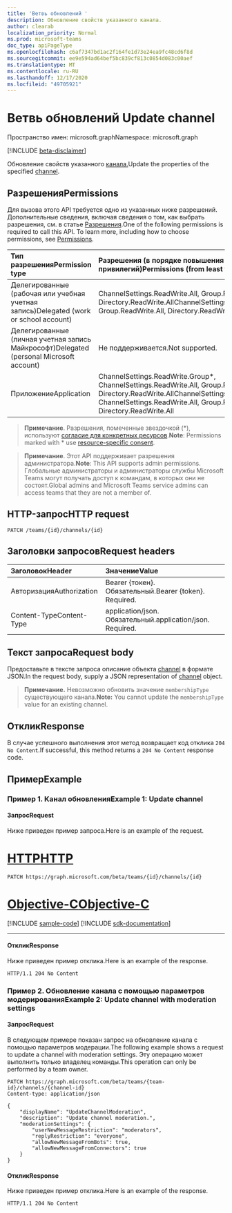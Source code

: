 ```yaml
---
title: 'Ветвь обновлений '
description: Обновление свойств указанного канала.
author: clearab
localization_priority: Normal
ms.prod: microsoft-teams
doc_type: apiPageType
ms.openlocfilehash: c6af7347bd1ac2f164fe1d73e24ea9fc48cd6f8d
ms.sourcegitcommit: ee9e594ad64bef5bc839cf813c0854d083c00aef
ms.translationtype: MT
ms.contentlocale: ru-RU
ms.lasthandoff: 12/17/2020
ms.locfileid: "49705921"
---
```

# <a name="update-channel"></a><span data-ttu-id="70b3b-103">Ветвь обновлений </span><span class="sxs-lookup"><span data-stu-id="70b3b-103">Update channel</span></span>

<span data-ttu-id="70b3b-104">Пространство имен: microsoft.graph</span><span class="sxs-lookup"><span data-stu-id="70b3b-104">Namespace: microsoft.graph</span></span>

[!INCLUDE [beta-disclaimer](../../includes/beta-disclaimer.md)]

<span data-ttu-id="70b3b-105">Обновление свойств указанного [канала.](../resources/channel.md)</span><span class="sxs-lookup"><span data-stu-id="70b3b-105">Update the properties of the specified [channel](../resources/channel.md).</span></span>

## <a name="permissions"></a><span data-ttu-id="70b3b-106">Разрешения</span><span class="sxs-lookup"><span data-stu-id="70b3b-106">Permissions</span></span>

<span data-ttu-id="70b3b-p101">Для вызова этого API требуется одно из указанных ниже разрешений. Дополнительные сведения, включая сведения о том, как выбрать разрешения, см. в статье [Разрешения](/graph/permissions-reference).</span><span class="sxs-lookup"><span data-stu-id="70b3b-p101">One of the following permissions is required to call this API. To learn more, including how to choose permissions, see [Permissions](/graph/permissions-reference).</span></span>

|<span data-ttu-id="70b3b-109">Тип разрешения</span><span class="sxs-lookup"><span data-stu-id="70b3b-109">Permission type</span></span>      | <span data-ttu-id="70b3b-110">Разрешения (в порядке повышения привилегий)</span><span class="sxs-lookup"><span data-stu-id="70b3b-110">Permissions (from least to most privileged)</span></span>              |
|:--------------------|:---------------------------------------------------------|
|<span data-ttu-id="70b3b-111">Делегированные (рабочая или учебная учетная запись)</span><span class="sxs-lookup"><span data-stu-id="70b3b-111">Delegated (work or school account)</span></span> | <span data-ttu-id="70b3b-112">ChannelSettings.ReadWrite.All, Group.ReadWrite.All, Directory.ReadWrite.All</span><span class="sxs-lookup"><span data-stu-id="70b3b-112">ChannelSettings.ReadWrite.All, Group.ReadWrite.All, Directory.ReadWrite.All</span></span> |
|<span data-ttu-id="70b3b-113">Делегированные (личная учетная запись Майкрософт)</span><span class="sxs-lookup"><span data-stu-id="70b3b-113">Delegated (personal Microsoft account)</span></span> | <span data-ttu-id="70b3b-114">Не поддерживается.</span><span class="sxs-lookup"><span data-stu-id="70b3b-114">Not supported.</span></span>    |
|<span data-ttu-id="70b3b-115">Приложение</span><span class="sxs-lookup"><span data-stu-id="70b3b-115">Application</span></span> | <span data-ttu-id="70b3b-116">ChannelSettings.ReadWrite.Group\*, ChannelSettings.ReadWrite.All, Group.ReadWrite.All, Directory.ReadWrite.All</span><span class="sxs-lookup"><span data-stu-id="70b3b-116">ChannelSettings.ReadWrite.Group\*, ChannelSettings.ReadWrite.All, Group.ReadWrite.All, Directory.ReadWrite.All</span></span> |

> <span data-ttu-id="70b3b-117">**Примечание**. Разрешения, помеченные звездочкой (\*), используют [согласие для конкретных ресурсов]( https://aka.ms/teams-rsc).</span><span class="sxs-lookup"><span data-stu-id="70b3b-117">**Note**: Permissions marked with \* use [resource-specific consent]( https://aka.ms/teams-rsc).</span></span>

> <span data-ttu-id="70b3b-118">**Примечание**. Этот API поддерживает разрешения администратора.</span><span class="sxs-lookup"><span data-stu-id="70b3b-118">**Note**: This API supports admin permissions.</span></span> <span data-ttu-id="70b3b-119">Глобальные администраторы и администраторы службы Microsoft Teams могут получать доступ к командам, в которых они не состоят.</span><span class="sxs-lookup"><span data-stu-id="70b3b-119">Global admins and Microsoft Teams service admins can access teams that they are not a member of.</span></span>

## <a name="http-request"></a><span data-ttu-id="70b3b-120">HTTP-запрос</span><span class="sxs-lookup"><span data-stu-id="70b3b-120">HTTP request</span></span>
<!-- { "blockType": "ignored" } -->
```http
PATCH /teams/{id}/channels/{id}
```
## <a name="request-headers"></a><span data-ttu-id="70b3b-121">Заголовки запросов</span><span class="sxs-lookup"><span data-stu-id="70b3b-121">Request headers</span></span>
| <span data-ttu-id="70b3b-122">Заголовок</span><span class="sxs-lookup"><span data-stu-id="70b3b-122">Header</span></span>       | <span data-ttu-id="70b3b-123">Значение</span><span class="sxs-lookup"><span data-stu-id="70b3b-123">Value</span></span> |
|:---------------|:--------|
| <span data-ttu-id="70b3b-124">Авторизация</span><span class="sxs-lookup"><span data-stu-id="70b3b-124">Authorization</span></span>  | <span data-ttu-id="70b3b-p103">Bearer {токен}. Обязательный.</span><span class="sxs-lookup"><span data-stu-id="70b3b-p103">Bearer {token}. Required.</span></span>  |
| <span data-ttu-id="70b3b-127">Content-Type</span><span class="sxs-lookup"><span data-stu-id="70b3b-127">Content-Type</span></span>  | <span data-ttu-id="70b3b-p104">application/json. Обязательный.</span><span class="sxs-lookup"><span data-stu-id="70b3b-p104">application/json. Required.</span></span>  |

## <a name="request-body"></a><span data-ttu-id="70b3b-130">Текст запроса</span><span class="sxs-lookup"><span data-stu-id="70b3b-130">Request body</span></span>

<span data-ttu-id="70b3b-131">Предоставьте в тексте запроса описание объекта [channel](../resources/channel.md) в формате JSON.</span><span class="sxs-lookup"><span data-stu-id="70b3b-131">In the request body, supply a JSON representation of [channel](../resources/channel.md) object.</span></span>

> <span data-ttu-id="70b3b-132">**Примечание.** Невозможно обновить значение `membershipType` существующего канала.</span><span class="sxs-lookup"><span data-stu-id="70b3b-132">**Note:** You cannot update the `membershipType` value for an existing channel.</span></span>

## <a name="response"></a><span data-ttu-id="70b3b-133">Отклик</span><span class="sxs-lookup"><span data-stu-id="70b3b-133">Response</span></span>

<span data-ttu-id="70b3b-134">В случае успешного выполнения этот метод возвращает код отклика `204 No Content`.</span><span class="sxs-lookup"><span data-stu-id="70b3b-134">If successful, this method returns a `204 No Content` response code.</span></span>

## <a name="example"></a><span data-ttu-id="70b3b-135">Пример</span><span class="sxs-lookup"><span data-stu-id="70b3b-135">Example</span></span>

### <a name="example-1-update-channel"></a><span data-ttu-id="70b3b-136">Пример 1. Канал обновления</span><span class="sxs-lookup"><span data-stu-id="70b3b-136">Example 1: Update channel</span></span>

#### <a name="request"></a><span data-ttu-id="70b3b-137">Запрос</span><span class="sxs-lookup"><span data-stu-id="70b3b-137">Request</span></span>

<span data-ttu-id="70b3b-138">Ниже приведен пример запроса.</span><span class="sxs-lookup"><span data-stu-id="70b3b-138">Here is an example of the request.</span></span>

# <a name="http"></a>[<span data-ttu-id="70b3b-139">HTTP</span><span class="sxs-lookup"><span data-stu-id="70b3b-139">HTTP</span></span>](#tab/http)
<!-- {
  "blockType": "request",
  "name": "patch_channel"
}-->
```http
PATCH https://graph.microsoft.com/beta/teams/{id}/channels/{id}
```
# <a name="objective-c"></a>[<span data-ttu-id="70b3b-140">Objective-C</span><span class="sxs-lookup"><span data-stu-id="70b3b-140">Objective-C</span></span>](#tab/objc)
[!INCLUDE [sample-code](../includes/snippets/objc/patch-channel-objc-snippets.md)]
[!INCLUDE [sdk-documentation](../includes/snippets/snippets-sdk-documentation-link.md)]

---

#### <a name="response"></a><span data-ttu-id="70b3b-141">Отклик</span><span class="sxs-lookup"><span data-stu-id="70b3b-141">Response</span></span>

<span data-ttu-id="70b3b-142">Ниже приведен пример отклика.</span><span class="sxs-lookup"><span data-stu-id="70b3b-142">Here is an example of the response.</span></span> 

<!-- {
  "blockType": "response",
  "truncated": true,
  "@odata.type": "microsoft.graph.channel"
} -->
```http
HTTP/1.1 204 No Content
```

### <a name="example-2-update-channel-with-moderation-settings"></a><span data-ttu-id="70b3b-143">Пример 2. Обновление канала с помощью параметров модерирования</span><span class="sxs-lookup"><span data-stu-id="70b3b-143">Example 2: Update channel with moderation settings</span></span>

#### <a name="request"></a><span data-ttu-id="70b3b-144">Запрос</span><span class="sxs-lookup"><span data-stu-id="70b3b-144">Request</span></span>

<span data-ttu-id="70b3b-145">В следующем примере показан запрос на обновление канала с помощью параметров модерации.</span><span class="sxs-lookup"><span data-stu-id="70b3b-145">The following example shows a request to update a channel with moderation settings.</span></span> <span data-ttu-id="70b3b-146">Эту операцию может выполнить только владелец команды.</span><span class="sxs-lookup"><span data-stu-id="70b3b-146">This operation can only be performed by a team owner.</span></span>

<!-- {
  "blockType": "request",
  "name": "patch_channel_with_moderationSettings"
}-->

```http
PATCH https://graph.microsoft.com/beta/teams/{team-id}/channels/{channel-id}
Content-type: application/json

{
    "displayName": "UpdateChannelModeration",
    "description": "Update channel moderation.",
    "moderationSettings": {
        "userNewMessageRestriction": "moderators",
        "replyRestriction": "everyone",
        "allowNewMessageFromBots": true,
        "allowNewMessageFromConnectors": true
    }
}
```


#### <a name="response"></a><span data-ttu-id="70b3b-147">Отклик</span><span class="sxs-lookup"><span data-stu-id="70b3b-147">Response</span></span>

<span data-ttu-id="70b3b-148">Ниже приведен пример отклика.</span><span class="sxs-lookup"><span data-stu-id="70b3b-148">Here is an example of the response.</span></span> 

<!-- {
  "blockType": "response",
  "truncated": true,
  "@odata.type": "microsoft.graph.channel"
} -->
```http
HTTP/1.1 204 No Content
```

<!-- uuid: 8fcb5dbc-d5aa-4681-8e31-b001d5168d79
2015-10-25 14:57:30 UTC -->
<!--
{
  "type": "#page.annotation",
  "description": "Patch channel",
  "keywords": "",
  "section": "documentation",
  "tocPath": "",
  "suppressions": [
  ]
}
-->


